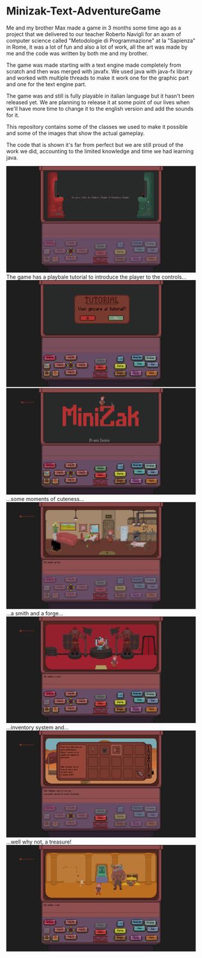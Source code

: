 # Minizak-Text-AdventureGame
Me and my brother Max made a game in 3 months some time ago as a project that we delivered to our teacher Roberto Navigli for an axam of computer science called "Metodologie di Programmazione" at la "Sapienza" in Rome, it was a lot of fun and also a lot of work, all the art was made by me and the code was written by both me and my brother.

The game was made starting with a text engine made completely from scratch and then was merged with javafx.
We used java with java-fx library and worked with multiple threads to make it work one for the graphic part and one for the text engine part.

The game was and still is fully playable in italian language but it hasn't been released yet. We are planning to release it at some point of our lives when we'll have more time to change it to the english version and add the sounds for it.

This repository contains some of the classes we used to make it possible and some of the images that show the actual gameplay.

The code that is shown it's far from perfect but we are still proud of the work we did, accounting to the limited knowledge and time we had learning java.


![Credits](Images/Credits.png)
The game has a playbale tutorial to introduce the player to the controls...
![Tutorial](Images/Tutorial.png)
![Intro](Images/Intro.png)
...some moments of cuteness...
![Cuteness](Images/Cuteness.png)
...a smith and a forge...
![Smith](Images/Smith.png)
...inventory system and...
![Inventory](Images/Inventory.png)
...well why not, a treasure!
![Gold](Images/Gold.png)
